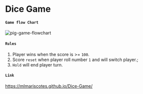 # Dice Game

#### `Game flow Chart`
![pig-game-flowchart](https://user-images.githubusercontent.com/99033220/170499655-270038bd-1098-47f5-88e3-6cb266f85aae.png)

#### `Rules`
1. Player wins when the score is  >= `100`.
2. Score `reset` when player roll number `1` and will switch player.;
3. `Hold` will end player turn.

#### `Link`
https://mlmariscotes.github.io/Dice-Game/
